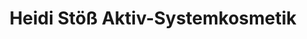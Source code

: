 ---
title: "Heidi Stöß Aktiv-Systemkosmetik"
url: /rheinau/heidi-stoess-aktiv-systemkosmetik/
shop: Kosmetik
---